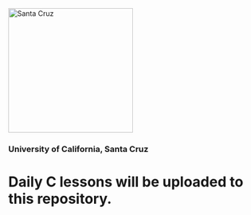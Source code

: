 <img src="https://upload.wikimedia.org/wikipedia/commons/thumb/5/53/The_University_of_California_1868_UCSC.svg/1200px-The_University_of_California_1868_UCSC.svg.png" alt="Santa Cruz" width="250px">
<h3>University of California, Santa Cruz</h3>
</hr>
<h1>Daily C lessons will be uploaded to this repository.</h1>
